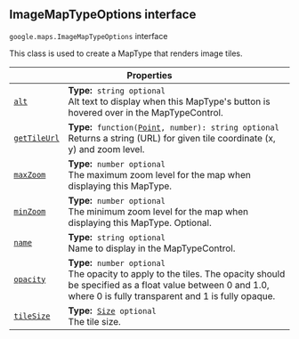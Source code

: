 
<devsite-heading text=" ImageMapTypeOptions interface" for="ImageMapTypeOptions" level="h2" link="" toc="" back-to-top=""><h2 id="ImageMapTypeOptions" is-upgraded="">ImageMapTypeOptions interface</h2></devsite-heading>
<p>
<code translate="no" dir="ltr"><span itemprop="path">google.maps</span>.<span itemprop="name">ImageMapTypeOptions</span></code>
interface
</p>
<p>This class is used to create a MapType that renders image tiles.</p>
<div class="devsite-table-wrapper"><table class="properties responsive" summary="interface ImageMapTypeOptions - Properties">
<thead>
<tr><th colspan="2">Properties</th>
</tr></thead>
<tbody>
<tr id="ImageMapTypeOptions.alt">
<td itemprop="property"><code translate="no" dir="ltr"><a class="secret-link" href="#ImageMapTypeOptions.alt"><span>alt</span></a></code></td>
<td><div><strong>Type:</strong>&nbsp; <code translate="no" dir="ltr">string <span class="optional-type-annotation">optional</span></code></div>
<div class="desc">Alt text to display when this MapType's button is hovered over in the MapTypeControl.</div></td>
</tr>
<tr id="ImageMapTypeOptions.getTileUrl">
<td itemprop="property"><code translate="no" dir="ltr"><a class="secret-link" href="#ImageMapTypeOptions.getTileUrl"><span>getTileUrl</span></a></code></td>
<td><div><strong>Type:</strong>&nbsp; <code translate="no" dir="ltr">function(<a href="Point.md">Point</a>, number): string <span class="optional-type-annotation">optional</span></code></div>
<div class="desc">Returns a string (URL) for given tile coordinate (x, y) and zoom level.</div></td>
</tr>
<tr id="ImageMapTypeOptions.maxZoom">
<td itemprop="property"><code translate="no" dir="ltr"><a class="secret-link" href="#ImageMapTypeOptions.maxZoom"><span>maxZoom</span></a></code></td>
<td><div><strong>Type:</strong>&nbsp; <code translate="no" dir="ltr">number <span class="optional-type-annotation">optional</span></code></div>
<div class="desc">The maximum zoom level for the map when displaying this MapType.</div></td>
</tr>
<tr id="ImageMapTypeOptions.minZoom">
<td itemprop="property"><code translate="no" dir="ltr"><a class="secret-link" href="#ImageMapTypeOptions.minZoom"><span>minZoom</span></a></code></td>
<td><div><strong>Type:</strong>&nbsp; <code translate="no" dir="ltr">number <span class="optional-type-annotation">optional</span></code></div>
<div class="desc">The minimum zoom level for the map when displaying this MapType. Optional.</div></td>
</tr>
<tr id="ImageMapTypeOptions.name">
<td itemprop="property"><code translate="no" dir="ltr"><a class="secret-link" href="#ImageMapTypeOptions.name"><span>name</span></a></code></td>
<td><div><strong>Type:</strong>&nbsp; <code translate="no" dir="ltr">string <span class="optional-type-annotation">optional</span></code></div>
<div class="desc">Name to display in the MapTypeControl.</div></td>
</tr>
<tr id="ImageMapTypeOptions.opacity">
<td itemprop="property"><code translate="no" dir="ltr"><a class="secret-link" href="#ImageMapTypeOptions.opacity"><span>opacity</span></a></code></td>
<td><div><strong>Type:</strong>&nbsp; <code translate="no" dir="ltr">number <span class="optional-type-annotation">optional</span></code></div>
<div class="desc">The opacity to apply to the tiles. The opacity should be specified as a float value between 0 and 1.0, where 0 is fully transparent and 1 is fully opaque.</div></td>
</tr>
<tr id="ImageMapTypeOptions.tileSize">
<td itemprop="property"><code translate="no" dir="ltr"><a class="secret-link" href="#ImageMapTypeOptions.tileSize"><span>tileSize</span></a></code></td>
<td><div><strong>Type:</strong>&nbsp; <code translate="no" dir="ltr"><a href="Size.md">Size</a> <span class="optional-type-annotation">optional</span></code></div>
<div class="desc">The tile size.</div></td>
</tr>
</tbody>
</table></div>
